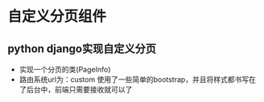# 自定义分页组件
## python django实现自定义分页
- 实现一个分页的类(PageInfo)
- 路由系统url为：custom
使用了一些简单的bootstrap，并且将样式都书写在了后台中，前端只需要接收就可以了